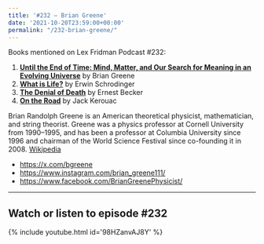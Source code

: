 ```yaml
---
title: '#232 – Brian Greene'
date: '2021-10-20T23:59:00+00:00'
permalink: "/232-brian-greene/"
---
```


Books mentioned on Lex Fridman Podcast #232:

1. <b><a href="https://amzn.to/3iEgIYe" target="_blank" rel="sponsored noopener noreferrer">Until the End of Time: Mind, Matter, and Our Search for Meaning in an Evolving Universe</a></b> by Brian Greene
2. <b><a href="https://amzn.to/3WgxSsy" target="_blank" rel="sponsored noopener noreferrer">What is Life?</a></b> by Erwin Schrodinger
3. <b><a href="https://amzn.to/3QGEak6" target="_blank" rel="sponsored noopener noreferrer">The Denial of Death</a></b> by Ernest Becker
4. <b><a href="https://amzn.to/3keL2Ji" target="_blank" rel="sponsored noopener noreferrer">On the Road</a></b> by Jack Kerouac

<!--more-->

Brian Randolph Greene is an American theoretical physicist, mathematician, and string theorist. Greene was a physics professor at Cornell University from 1990–1995, and has been a professor at Columbia University since 1996 and chairman of the World Science Festival since co-founding it in 2008. <a href="https://en.wikipedia.org/wiki/Brian_Greene" target="_blank">Wikipedia</a>

- <a href="https://x.com/bgreene" target="_blank">https://x.com/bgreene</a>
- <a href="https://www.instagram.com/brian_greene111/" target="_blank">https://www.instagram.com/brian_greene111/</a>
- <a href="https://www.facebook.com/BrianGreenePhysicist/" target="_blank">https://www.facebook.com/BrianGreenePhysicist/</a>

- - - - - -

## Watch or listen to episode #232

{% include youtube.html id='98HZanvAJ8Y' %}